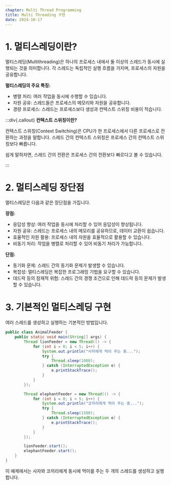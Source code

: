 ```yaml
---
chapter: Multi Thread Programming
title: Multi Threading 구현
date: 2024-10-17
---
```


# 1. 멀티스레딩이란?

멀티스레딩(Multithreading)은 하나의 프로세스 내에서 둘 이상의 스레드가 동시에 실행되는 것을 의미합니다. 각 스레드는 독립적인 실행 흐름을 가지며, 프로세스의 자원을 공유합니다.

**멀티스레딩의 주요 특징:**

- 병렬 처리: 여러 작업을 동시에 수행할 수 있습니다.
- 자원 공유: 스레드들은 프로세스의 메모리와 자원을 공유합니다.
- 경량 프로세스: 스레드는 프로세스보다 생성과 컨텍스트 스위칭 비용이 적습니다.

:::div{.callout}
**컨텍스트 스위칭이란?**

컨텍스트 스위칭(Context Switching)은 CPU가 한 프로세스에서 다른 프로세스로 전환하는 과정을 말합니다. 스레드 간의 컨텍스트 스위칭은 프로세스 간의 컨텍스트 스위칭보다 빠릅니다.

쉽게 말하자면, 스레드 간의 전환은 프로세스 간의 전환보다 빠르다고 볼 수 있습니다.

:::

# 2. 멀티스레딩 장단점

멀티스레딩은 다음과 같은 장단점을 가집니다.

**장점:**

- 응답성 향상: 여러 작업을 동시에 처리할 수 있어 응답성이 향상됩니다.
- 자원 공유: 스레드는 프로세스 내의 메모리를 공유하므로, 데이터 교환이 쉽습니다.
- 효율적인 자원 활용: 프로세스 내의 자원을 효율적으로 활용할 수 있습니다.
- 비동기 처리: 작업을 병렬로 처리할 수 있어 비동기 처리가 가능합니다.

**단점:**

- 동기화 문제: 스레드 간의 동기화 문제가 발생할 수 있습니다.
- 복잡성: 멀티스레딩은 복잡한 프로그래밍 기법을 요구할 수 있습니다.
- 데드락 등의 잠재적 위험: 스레드 간의 경쟁 조건으로 인해 데드락 등의 문제가 발생할 수 있습니다.

# 3. 기본적인 멀티스레딩 구현

여러 스레드를 생성하고 실행하는 기본적인 방법입니다.

```java
public class AnimalFeeder {
    public static void main(String[] args) {
        Thread lionFeeder = new Thread(() -> {
            for (int i = 0; i < 5; i++) {
                System.out.println("사자에게 먹이 주는 중...");
                try {
                    Thread.sleep(1000);
                } catch (InterruptedException e) {
                    e.printStackTrace();
                }
            }
        });

        Thread elephantFeeder = new Thread(() -> {
            for (int i = 0; i < 5; i++) {
                System.out.println("코끼리에게 먹이 주는 중...");
                try {
                    Thread.sleep(1500);
                } catch (InterruptedException e) {
                    e.printStackTrace();
                }
            }
        });

        lionFeeder.start();
        elephantFeeder.start();
    }
}
```

이 예제에서는 사자와 코끼리에게 동시에 먹이를 주는 두 개의 스레드를 생성하고 실행합니다.





